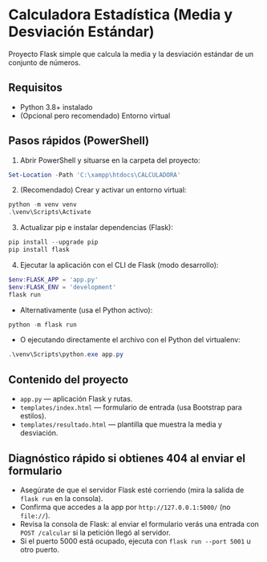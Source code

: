# Calculadora Estadística (Media y Desviación Estándar)

Proyecto Flask simple que calcula la media y la desviación estándar de un conjunto de números.

## Requisitos
- Python 3.8+ instalado
- (Opcional pero recomendado) Entorno virtual

## Pasos rápidos (PowerShell)
1. Abrir PowerShell y situarse en la carpeta del proyecto:

```powershell
Set-Location -Path 'C:\xampp\htdocs\CALCULADORA'
```

2. (Recomendado) Crear y activar un entorno virtual:

```powershell
python -m venv venv
.\venv\Scripts\Activate
```

3. Actualizar pip e instalar dependencias (Flask):

```powershell
pip install --upgrade pip
pip install flask
```

4. Ejecutar la aplicación con el CLI de Flask (modo desarrollo):

```powershell
$env:FLASK_APP = 'app.py'
$env:FLASK_ENV = 'development'
flask run
```

- Alternativamente (usa el Python activo):

```powershell
python -m flask run
```

- O ejecutando directamente el archivo con el Python del virtualenv:

```powershell
.\venv\Scripts\python.exe app.py
```


## Contenido del proyecto
- `app.py` — aplicación Flask y rutas.
- `templates/index.html` — formulario de entrada (usa Bootstrap para estilos).
- `templates/resultado.html` — plantilla que muestra la media y desviación.

## Diagnóstico rápido si obtienes 404 al enviar el formulario
- Asegúrate de que el servidor Flask esté corriendo (mira la salida de `flask run` en la consola).
- Confirma que accedes a la app por `http://127.0.0.1:5000/` (no `file://`).
- Revisa la consola de Flask: al enviar el formulario verás una entrada con `POST /calcular` si la petición llegó al servidor.
- Si el puerto 5000 está ocupado, ejecuta con `flask run --port 5001` u otro puerto.

